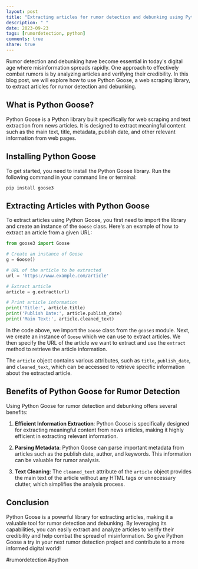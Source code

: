 ```yaml
---
layout: post
title: "Extracting articles for rumor detection and debunking using Python Goose"
description: " "
date: 2023-09-23
tags: [rumordetection, python]
comments: true
share: true
---
```


Rumor detection and debunking have become essential in today's digital age where misinformation spreads rapidly. One approach to effectively combat rumors is by analyzing articles and verifying their credibility. In this blog post, we will explore how to use Python Goose, a web scraping library, to extract articles for rumor detection and debunking.

## What is Python Goose?

Python Goose is a Python library built specifically for web scraping and text extraction from news articles. It is designed to extract meaningful content such as the main text, title, metadata, publish date, and other relevant information from web pages.

## Installing Python Goose

To get started, you need to install the Python Goose library. Run the following command in your command line or terminal:

```
pip install goose3
```

## Extracting Articles with Python Goose

To extract articles using Python Goose, you first need to import the library and create an instance of the `Goose` class. Here's an example of how to extract an article from a given URL:

```python
from goose3 import Goose

# Create an instance of Goose
g = Goose()

# URL of the article to be extracted
url = 'https://www.example.com/article'

# Extract article
article = g.extract(url)

# Print article information
print('Title:', article.title)
print('Publish Date:', article.publish_date)
print('Main Text:', article.cleaned_text)
```

In the code above, we import the `Goose` class from the `goose3` module. Next, we create an instance of `Goose` which we can use to extract articles. We then specify the URL of the article we want to extract and use the `extract` method to retrieve the article information.

The `article` object contains various attributes, such as `title`, `publish_date`, and `cleaned_text`, which can be accessed to retrieve specific information about the extracted article.

## Benefits of Python Goose for Rumor Detection

Using Python Goose for rumor detection and debunking offers several benefits:

1. **Efficient Information Extraction**: Python Goose is specifically designed for extracting meaningful content from news articles, making it highly efficient in extracting relevant information.

2. **Parsing Metadata**: Python Goose can parse important metadata from articles such as the publish date, author, and keywords. This information can be valuable for rumor analysis.

3. **Text Cleaning**: The `cleaned_text` attribute of the `article` object provides the main text of the article without any HTML tags or unnecessary clutter, which simplifies the analysis process.

## Conclusion

Python Goose is a powerful library for extracting articles, making it a valuable tool for rumor detection and debunking. By leveraging its capabilities, you can easily extract and analyze articles to verify their credibility and help combat the spread of misinformation. So give Python Goose a try in your next rumor detection project and contribute to a more informed digital world!

#rumordetection #python